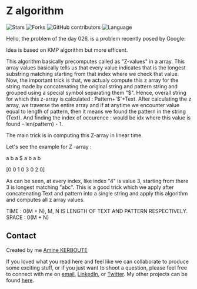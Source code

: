 # Z algorithm
![Stars](https://img.shields.io/github/stars/KERBOUTE/100Dayscodechallenge?style=social)
![Forks](https://img.shields.io/github/forks/KERBOUTE/100Dayscodechallenge?style=social)
![GitHub contributors](https://img.shields.io/github/contributors/KERBOUTE/100Dayscodechallenge)
![Language](https://img.shields.io/github/languages/top/KERBOUTE/100Dayscodechallenge)

Hello, the problem of the day 026, is a problem recently posed by Google:


Idea is based on KMP algorithm but more efficent.
 
This algorithm basically precomputes called as "Z-values" in a array.
This array values basically tells us that every value indicates that is the longest substring matching
starting from that index where we check that value.
Now, the important trick is that, we actualy compute this z array for the string made by concatenating
the original string and pattern string and grouped using a special symbol separating them "$".
Hence, overall string for which this z-array is calculated : Pattern+'$'+Text.
After calculating the z array, we traverse the entire array and if at anytime we encounter value equal to
length of pattern, then it means we found the pattern in the string (Text).
And finding the index of occurence : would be idx where this value is found - len(pattern) - 1.

The main trick is in computing this Z-array in linear time.

Let's see the example for Z -array :

a b a $ a b a b

[0 0 1 0 3 0 2 0]

As can be seen, at every index, like index "4" is value 3, starting from there 3 is longest matching "abc".
This is a good trick which we apply after concatenating Text and pattern into a single string and apply
this algorithm and computes all z array values.

TIME : 0(M + N), M, N IS LENGTH OF TEXT AND PATTERN RESPECTIVELY.
SPACE : 0(M + N)

## Contact
Created by me [Amine KERBOUTE](https://github.com/KERBOUTE)

If you loved what you read here and feel like we can collaborate to produce some exciting stuff, or if you
just want to shoot a question, please feel free to connect with me on <a href="aminekerboute@gmail.com" target="_blank">email</a>, 
<a href="https://www.linkedin.com/in/amine-kerboute/" target="_blank">LinkedIn</a>, or 
<a href="https://twitter.com/KerbouteA" target="_blank">Twitter</a>. 
My other projects can be found [here](https://github.com/KERBOUTE?tab=repositories).